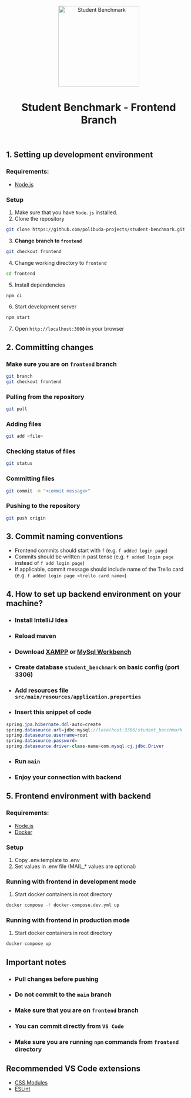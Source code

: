 <p align="center">
   <a href="https://github.com/polibuda-projects/student-benchmark">
     <img alt="Student Benchmark" src="https://github.com/polibuda-projects/student-benchmark/blob/5ac20aa6809c7d77e059a8fea130a61e60efe6d6/frontend/public/img/logo.svg" width="220"/>
   </a>
 </p>

 <h1 align="center">Student Benchmark - Frontend Branch</h1>
 <br/>

 ## 1. Setting up development environment

 ### Requirements:
 - [Node.js](https://nodejs.org/en/)

 ### Setup

 1. Make sure that you have `Node.js` installed.
 2. Clone the repository
 ```bash
 git clone https://github.com/polibuda-projects/student-benchmark.git
 ```
 3. **Change branch to `frontend`**
 ```bash
 git checkout frontend
 ```

 4. Change working directory to `frontend`
 ```bash
 cd frontend
 ```
 5. Install dependencies
 ```bash
 npm ci
 ```
 6. Start development server
 ```bash
 npm start
 ```
 7. Open `http://localhost:3000` in your browser

 ## 2. Committing changes

 ### Make sure you are on `frontend` branch
 ```bash
 git branch
 git checkout frontend
 ```

 ### Pulling from the repository
 ```bash
 git pull
 ```

 ### Adding files
 ```bash
 git add <file>
 ```

 ### Checking status of files
 ```bash
 git status
 ```

 ### Committing files
 ```bash
 git commit -m "<commit message>"
 ```

 ### Pushing to the repository
 ```bash
 git push origin
 ```

 ## 3. Commit naming conventions
 - Frontend commits should start with `f` (e.g. `f added login page`)
 - Commits should be written in past tense (e.g. `f added login page` instead of `f add login page`)
 - If applicable, commit message should include name of the Trello card (e.g. `f added login page <trello card name>`)

## 4. How to set up backend environment on your machine?
 
 - ### Install IntelliJ Idea
 - ### Reload maven
 - ### Download [XAMPP](https://www.apachefriends.org/download.html) or [MySql Workbench](https://dev.mysql.com/downloads/workbench/)
 - ### Create database `student_benchmark` on basic config (port 3306)
 - ### Add resources file `src/main/resources/application.properties`
 - ### Insert this snippet of code
 ```java
 spring.jpa.hibernate.ddl-auto=create
 spring.datasource.url=jdbc:mysql://localhost:3306/student_benchmark
 spring.datasource.username=root
 spring.datasource.password=
 spring.datasource.driver-class-name=com.mysql.cj.jdbc.Driver
 ```
 - ### Run `main`
 - ### Enjoy your connection with backend

 ## 5. Frontend environment with backend
 
 ### Requirements:
  - [Node.js](https://nodejs.org/en/)
  - [Docker](https://www.docker.com/)
  
 ### Setup
 1. Copy .env.template to .env
 2. Set values in .env file (MAIL_* values are optional)
 
 ### Running with **frontend in development mode**
  1. Start docker containers in root directory
  ```bash
  docker compose -f docker-compose.dev.yml up
  ```
  ### Running with **frontend in production mode**
  1. Start docker containers in root directory
  ```bash
  docker compose up
  ```
  
 ## Important notes

 - ### Pull changes before pushing
 - ### Do not commit to the `main` branch
 - ### Make sure that you are on `frontend` branch
 - ### You can commit directly from `VS Code`
 - ### Make sure  you are running `npm` commands from `frontend` directory

 ## Recommended VS Code extensions
 - [CSS Modules](https://marketplace.visualstudio.com/items?itemName=clinyong.vscode-css-modules)
 - [ESLint](https://marketplace.visualstudio.com/items?itemName=dbaeumer.vscode-eslint)
